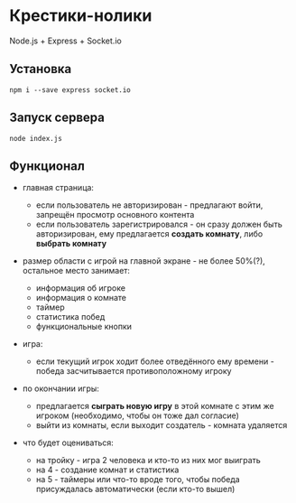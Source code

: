 # Крестики-нолики
Node.js + Express + Socket.io

## Установка
```
npm i --save express socket.io
```

## Запуск сервера
```
node index.js
```

## Функционал
- главная страница:
    - если пользователь не авторизирован - предлагают войти, запрещён просмотр основного контента 
    - если пользователь зарегистрировался - он сразу должен быть авторизирован, ему предлагается **создать комнату**, либо **выбрать комнату**

- размер области с игрой на главной экране - не более 50%(?), остальное место занимает:
    - информация об игроке
    - информация о комнате
    - таймер
    - статистика побед
    - функциональные кнопки

- игра:
    - если текущий игрок ходит более отведённого ему времени - победа засчитывается противоположному игроку

- по окончании игры:
    - предлагается **сыграть новую игру** в этой комнате с этим же игроком (необходимо, чтобы он тоже дал согласие)
    - выйти из комнаты, если выходит создатель -  комната удаляется

- что будет оцениваться:
    - на тройку - игра 2 человека и кто-то из них мог выиграть
    - на 4 - создание комнат и статистика
    - на 5 - таймеры или что-то вроде того, чтобы победа присуждалась автоматически (если кто-то вышел)
